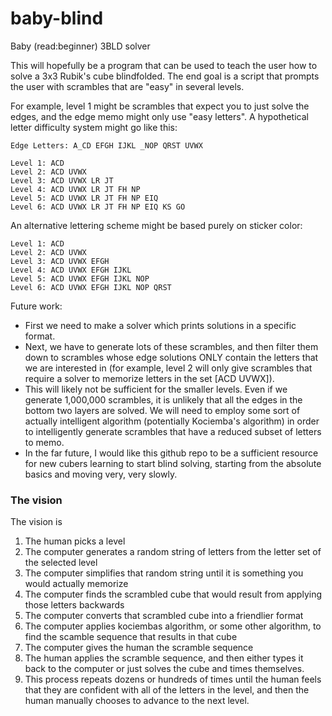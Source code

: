 # baby-blind
Baby (read:beginner) 3BLD solver

This will hopefully be a program that can be used to teach the user how to solve a 3x3 Rubik's cube blindfolded. The end goal is a script that prompts the user with scrambles that are "easy" in several levels.

For example, level 1 might be scrambles that expect you to just solve the edges, and the edge memo might only use "easy letters". A hypothetical letter difficulty system might go like this:

```
Edge Letters: A_CD EFGH IJKL _NOP QRST UVWX

Level 1: ACD
Level 2: ACD UVWX
Level 3: ACD UVWX LR JT
Level 4: ACD UVWX LR JT FH NP
Level 5: ACD UVWX LR JT FH NP EIQ
Level 6: ACD UVWX LR JT FH NP EIQ KS GO
```

An alternative lettering scheme might be based purely on sticker color:
```
Level 1: ACD
Level 2: ACD UVWX
Level 3: ACD UVWX EFGH
Level 4: ACD UVWX EFGH IJKL
Level 5: ACD UVWX EFGH IJKL NOP
Level 6: ACD UVWX EFGH IJKL NOP QRST
```

Future work:
* First we need to make a solver which prints solutions in a specific format.
* Next, we have to generate lots of these scrambles, and then filter them down to scrambles whose edge solutions ONLY contain the letters that we are interested in (for example, level 2 will only give scrambles that require a solver to memorize letters in the set [ACD UVWX]).
* This will likely not be sufficient for the smaller levels. Even if we generate 1,000,000 scrambles, it is unlikely that all the edges in the bottom two layers are solved. We will need to employ some sort of actually intelligent algorithm (potentially Kociemba's algorithm) in order to intelligently generate scrambles that have a reduced subset of letters to memo.
* In the far future, I would like this github repo to be a sufficient resource for new cubers learning to start blind solving, starting from the absolute basics and moving very, very slowly.

### The vision

The vision is

1. The human picks a level
2. The computer generates a random string of letters from the letter set of the selected level
3. The computer simplifies that random string until it is something you would actually memorize
4. The computer finds the scrambled cube that would result from applying those letters backwards
5. The computer converts that scrambled cube into a friendlier format
6. The computer applies kociembas algorithm, or some other algorithm, to find the scamble sequence that results in that cube
7. The computer gives the human the scramble sequence
8. The human applies the scramble sequence, and then either types it back to the computer or just solves the cube and times themselves.
9. This process repeats dozens or hundreds of times until the human feels that they are confident with all of the letters in the level, and then the human manually chooses to advance to the next level.
